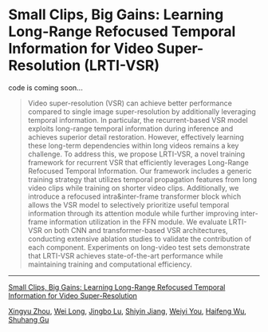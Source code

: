 # Small Clips, Big Gains: Learning Long-Range Refocused Temporal Information for Video Super-Resolution (LRTI-VSR)
code is coming soon...
> Video super-resolution (VSR) can achieve better performance compared to single image super-resolution by additionally leveraging temporal information. In particular, the recurrent-based VSR model exploits long-range temporal information during inference and achieves superior detail restoration. However, effectively learning these long-term dependencies within long videos remains a key challenge. To address this, we propose LRTI-VSR, a novel training framework for recurrent VSR that efficiently leverages Long-Range Refocused Temporal Information. Our framework includes a generic training strategy that utilizes temporal propagation features from long video clips while training on shorter video clips. Additionally, we introduce a refocused intra\&inter-frame transformer block which allows the VSR model to selectively prioritize useful temporal information through its attention module while further improving inter-frame information utilization in the FFN module. We evaluate LRTI-VSR on both CNN and transformer-based VSR architectures, conducting extensive ablation studies to validate the contribution of each component. Experiments on long-video test sets demonstrate that LRTI-VSR achieves state-of-the-art performance while maintaining training and computational efficiency.

---

[Small Clips, Big Gains: Learning Long-Range Refocused Temporal Information for Video Super-Resolution]()  

[Xingyu Zhou](https://scholar.google.com/citations?user=dgO3CyMAAAAJ), [Wei Long](https://scholar.google.com/citations?user=CsVTBJoAAAAJ&hl=zh-CN), [Jingbo Lu](), [Shiyin Jiang](), [Weiyi You](https://scholar.google.com/citations?user=q4uALoAAAAAJ), [Haifeng Wu](https://scholar.google.com/citations?hl=zh-CN&user=rvVphXoAAAAJ), [Shuhang Gu](https://scholar.google.com/citations?user=-kSTt40AAAAJ)

